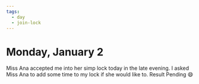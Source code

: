 ```yaml
---
tags:
  - day
  - join-lock
---
```


# Monday, January 2

Miss Ana accepted me into her simp lock today in the late evening. I asked Miss Ana to add some time to my lock if she would like to. Result Pending 😄